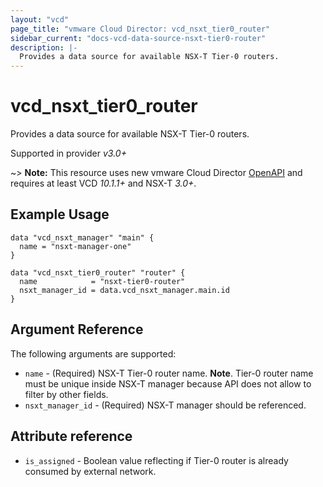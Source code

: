 ```yaml
---
layout: "vcd"
page_title: "vmware Cloud Director: vcd_nsxt_tier0_router"
sidebar_current: "docs-vcd-data-source-nsxt-tier0-router"
description: |-
  Provides a data source for available NSX-T Tier-0 routers.
---
```


# vcd\_nsxt\_tier0\_router

Provides a data source for available NSX-T Tier-0 routers.

Supported in provider *v3.0+*

~> **Note:** This resource uses new vmware Cloud Director
[OpenAPI](https://code.vmware.com/docs/11982/getting-started-with-vmware-cloud-director-openapi) and
requires at least VCD *10.1.1+* and NSX-T *3.0+*.

## Example Usage 

```hcl
data "vcd_nsxt_manager" "main" {
  name = "nsxt-manager-one"
}

data "vcd_nsxt_tier0_router" "router" {
  name            = "nsxt-tier0-router"
  nsxt_manager_id = data.vcd_nsxt_manager.main.id
}
```


## Argument Reference

The following arguments are supported:

* `name` - (Required) NSX-T Tier-0 router name. **Note**. Tier-0 router name must be unique inside NSX-T manager because
API does not allow to filter by other fields.
* `nsxt_manager_id` - (Required) NSX-T manager should be referenced.

## Attribute reference

* `is_assigned` - Boolean value reflecting if Tier-0 router is already consumed by external network.